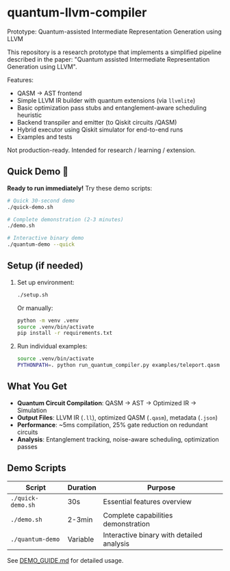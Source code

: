 # quantum-llvm-compiler

Prototype: Quantum-assisted Intermediate Representation Generation using LLVM

This repository is a research prototype that implements a simplified pipeline described in the paper:
"Quantum assisted Intermediate Representation Generation using LLVM".

Features:
- QASM → AST frontend
- Simple LLVM IR builder with quantum extensions (via `llvmlite`)
- Basic optimization pass stubs and entanglement-aware scheduling heuristic
- Backend transpiler and emitter (to Qiskit circuits /QASM)
- Hybrid executor using Qiskit simulator for end-to-end runs
- Examples and tests

Not production-ready. Intended for research / learning / extension.

## Quick Demo 🚀

**Ready to run immediately!** Try these demo scripts:

```bash
# Quick 30-second demo
./quick-demo.sh

# Complete demonstration (2-3 minutes)
./demo.sh

# Interactive binary demo
./quantum-demo --quick
```

## Setup (if needed)

1. Set up environment:
   ```bash
   ./setup.sh
   ```

   Or manually:
   ```bash
   python -m venv .venv
   source .venv/bin/activate
   pip install -r requirements.txt
   ```

2. Run individual examples:
   ```bash
   source .venv/bin/activate
   PYTHONPATH=. python run_quantum_compiler.py examples/teleport.qasm
   ```

## What You Get

- **Quantum Circuit Compilation**: QASM → AST → Optimized IR → Simulation
- **Output Files**: LLVM IR (`.ll`), optimized QASM (`.qasm`), metadata (`.json`)
- **Performance**: ~5ms compilation, 25% gate reduction on redundant circuits
- **Analysis**: Entanglement tracking, noise-aware scheduling, optimization passes

## Demo Scripts

| Script | Duration | Purpose |
|--------|----------|---------|
| `./quick-demo.sh` | 30s | Essential features overview |
| `./demo.sh` | 2-3min | Complete capabilities demonstration |
| `./quantum-demo` | Variable | Interactive binary with detailed analysis |

See [DEMO_GUIDE.md](DEMO_GUIDE.md) for detailed usage.
